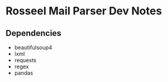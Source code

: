 # Rosseel Mail Parser Dev Notes

## Dependencies
 - beautifulsoup4
 - lxml
 - requests
 - regex
 - pandas
